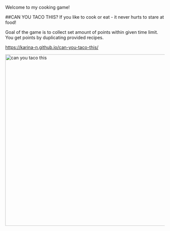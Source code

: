 Welcome to my cooking game!

##CAN YOU TACO THIS?
If you like to cook or eat - it never hurts to stare at food!

Goal of the game is to collect set amount of points within given time limit.
You get points by duplicating provided recipes.

https://karina-n.github.io/can-you-taco-this/

<img width="544" alt="can you taco this" src="https://user-images.githubusercontent.com/67471786/132459188-9a247658-b375-4b72-a19b-197731e49af5.png">


